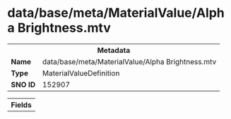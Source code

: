<h1>data/base/meta/MaterialValue/Alpha Brightness.mtv</h1><table><tr><th colspan="100%">Metadata</th></tr><tr><td><b>Name</b></td><td>data/base/meta/MaterialValue/Alpha Brightness.mtv</td></tr><tr><td><b>Type</b></td><td>MaterialValueDefinition</td></tr><tr><td><b>SNO ID</b></td><td>152907</td></tr></table>

<table><tr><th colspan="100%">Fields</th></tr></table>

